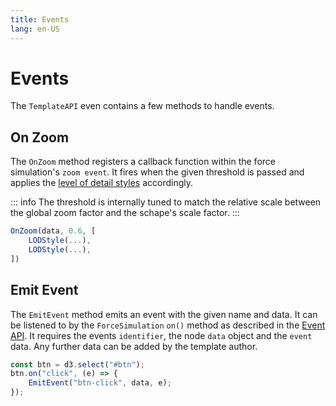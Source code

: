 ```yaml
---
title: Events
lang: en-US
---
```


# Events

The `TemplateAPI` even contains a few methods to handle events.

## On Zoom

The `OnZoom` method registers a callback function within the force simulation's `zoom event`.
It fires when the given threshold is passed and applies the [level of detail styles](/template-api/styling#lod-style) accordingly.

::: info
The threshold is internally tuned to match the relative scale between the global zoom factor and the schape's scale factor.
:::

```js
OnZoom(data, 0.6, [
	LODStyle(...),
	LODStyle(...),
])
```

## Emit Event

The `EmitEvent` method emits an event with the given name and data. It can be listened to by the `ForceSimulation` `on()` method as described in the [Event API](/simulation-api/event_api#custom-template-events).
It requires the events `identifier`, the node `data` object and the `event` data. Any further data can be added by the template author.

```js
const btn = d3.select("#btn");
btn.on("click", (e) => {
	EmitEvent("btn-click", data, e);
});
```
